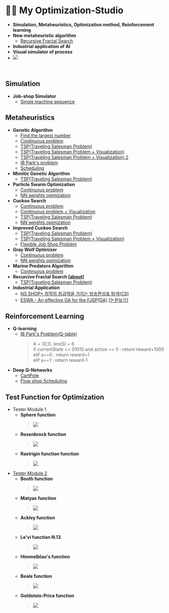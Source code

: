 # 👨‍💻 My Optimization-Studio
- <b>Simulation, Metaheuristics, Optimization method, Reinforcement learning</b>
- <b>New metaheuristic algorithm</b>
  - [Recursive Fractal Search]() 
- <b>Industrial application of AI</b>
- <b>Visual simulator of process</b>
- <img src = "https://img.shields.io/badge/Language-python-blue">
<br/>

## Simulation
- <b>Job-shop Simulator</b>
  - [Single machine sequence](https://github.com/koptimizer/my_Optimization-studio/blob/master/code/SM/sms.py)<br/>
## Metaheuristics
- <b>Genetic Algorithm</b>
  - [Find the largest number](https://github.com/koptimizer/my_Optimization-studio/blob/master/code/GA/GA_largestNumberFinder.py)<br/>
  - [Continuous problem](https://github.com/koptimizer/my_Optimization-studio/blob/master/code/GA/geneticAlgorithmOnCon.py)
  - [TSP(Traveling Salesman Problem)](https://github.com/koptimizer/my_Optimization-studio/blob/master/code/GA/GA_TSP.py)<br/>
  - [TSP(Traveling Salesman Problem + Visualization)](https://github.com/koptimizer/my_Optimization-studio/blob/master/code/GA/geneticAlgorithmOnDis.py)
  - [TSP(Traveling Salesman Problem + Visualization) 2](https://github.com/koptimizer/my_Optimization-studio/blob/master/code/GA/geneticAlgorithmOnDis2.py)
  - [IB Park's problem](https://github.com/koptimizer/my_Optimization-studio/blob/master/code/GA/GA_Park.py)
  - [Scheduling](https://github.com/koptimizer/my_Optimization-studio/blob/master/code/GA/geneticAlgorithmOnSch.py)
- <b>Mimitic Genetic Algorithm</b>
  - [TSP(Traveling Salesman Problem)](https://github.com/koptimizer/my_Optimization-studio/blob/master/code/GA/mGA_2opt_numpyGA_2.py)<br/>
- <b>Particle Swarm Optimization</b>
  - [Continuous problem](https://github.com/koptimizer/my_Optimization-studio/blob/master/code/PSO/PSO.py)
  - [NN weights opimization](https://github.com/koptimizer/my_Optimization-studio/blob/master/code/PSO/NE_PSO_final.ipynb)
- <b>Cuckoo Search</b>
  - [Continuous problem](https://github.com/koptimizer/my_Optimization-studio/blob/master/code/CS/cuckooSearchOnCon.py)
  - [Continuous problem + Visualization](https://github.com/koptimizer/my_Optimization-studio/blob/master/code/CS/cuckooSearchOnCon2.py)
  - [TSP(Traveling Salesman Problem)](https://github.com/koptimizer/my_Optimization-studio/blob/master/code/CS/CS.py)<br/>
  - [NN weights opimization](https://github.com/koptimizer/my_Optimization-studio/blob/master/code/CS/NE_CS_final.ipynb)
- <b>Improved Cuckoo Search</b>
  - [TSP(Traveling Salesman Problem)](https://github.com/koptimizer/my_Optimization-studio/blob/master/code/CS/ICS.py)<br/>
  - [TSP(Traveling Salesman Problem + Visualization)](https://github.com/koptimizer/my_Optimization-studio/blob/master/code/CS/cuckooSearchOnDis.py)
  - [Flexible Job Shop Problem](https://github.com/koptimizer/my_Optimization-studio/blob/master/code/CS/cps2.py)
- <b>Gray Wolf Optimizer</b>
  - [Continuous problem](https://github.com/koptimizer/my_Optimization-studio/blob/master/code/GWO/gwo.py)
  - [NN weights opimization](https://github.com/koptimizer/my_Optimization-studio/blob/master/code/GWO/NE_GWO_final.ipynb)
- <b>Marine Predators Algorithm</b>
  - [Continuous problem]()
- <b>Recurcive Fractal Search [[about]]()</b>
  - [TSP(Traveling Salesman Problem)](https://github.com/koptimizer/my_Optimization-studio/blob/master/code/RFS/recursiveFractalSearch.py)
- <b>Industrial Application</b>
  - [NS SHOP+ 최적의 취급액을 가지는 방송편성표 탐색(CS)](https://github.com/koptimizer/my_Optimization-studio/blob/master/code/CS/nsScheduler2.py)
  - [ESWA - An effective GA for the FJSP(GA)](https://github.com/koptimizer/my_Optimization-studio/blob/master/code/GA/eswa3.py) [[논문보기]](https://github.com/koptimizer/my_PaperLog/issues/10)<br/>

## Reinforcement Learning
- <b>Q-learning</b>
  - [IB Park's Problem(Q-table)](https://github.com/koptimizer/my_Optimization-studio/blob/master/code/RL/q_table.py)
    > A = {0,1}, len(S) = 6 <br/>
    if currentState == 01010 and action == 0 : return reward+1000 </br>
    elif a==0 : return reward+1 </br>
    elif a==1 : return reward-1 </br>
- <b>Deep Q-Networks</b>
  - [CartPole]()
  - [Flow shop Scheduling]()

## Test Function for Optimization
- Tester Module 1
  - <b>Sphere function</b>
    > <img src = "https://github.com/koptimizer/my_Optimization-studio/blob/master/pics/Sphere%20function.jpg">
  - <b>Rosenbrock function</b>
    > <img src = "https://github.com/koptimizer/my_Optimization-studio/blob/master/pics/Rosenbrock%20function.jpg">
  - <b>Rastrigin function function</b>
    > <img src = "https://github.com/koptimizer/my_Optimization-studio/blob/master/pics/Rastrigin%20function.jpg">
- [Tester Module 2](https://github.com/koptimizer/my_Optimization-studio/blob/master/code/simul/mySimul2.py)
  - <b>Booth function</b>
    > <img src = "https://github.com/koptimizer/my_Optimization-studio/blob/master/pics/Booth%20function.jpg">
  - <b>Matyas function</b>
    > <img src = "https://github.com/koptimizer/my_Optimization-studio/blob/master/pics/Matyas%20function.jpg">
  - <b>Ackley function</b>
    > <img src = "https://github.com/koptimizer/my_Optimization-studio/blob/master/pics/ackley%20function.jpg">
  - <b>Le'vi function N.13</b>
    > <img src = "https://github.com/koptimizer/my_Optimization-studio/blob/master/pics/levi13%20function.jpg">
  - <b>Himmelblau's function</b>
    > <img src = "https://github.com/koptimizer/my_Optimization-studio/blob/master/pics/himmerlblau's%20function.jpg">
  - <b>Beale function</b>
    > <img src = "https://github.com/koptimizer/my_Optimization-studio/blob/master/pics/Beale%20function.jpg">
  - <b>Goldstein-Price function</b>
    > <img src = "https://github.com/koptimizer/my_Optimization-studio/blob/master/pics/Goldstein-Price%20function.jpg">
